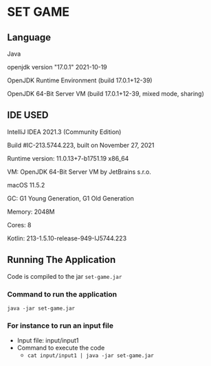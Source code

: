 # SET GAME

## Language 
Java 

openjdk version "17.0.1" 2021-10-19

OpenJDK Runtime Environment (build 17.0.1+12-39)

OpenJDK 64-Bit Server VM (build 17.0.1+12-39, mixed mode, sharing)

## IDE USED
IntelliJ IDEA 2021.3 (Community Edition)

Build #IC-213.5744.223, built on November 27, 2021

Runtime version: 11.0.13+7-b1751.19 x86_64

VM: OpenJDK 64-Bit Server VM by JetBrains s.r.o.

macOS 11.5.2

GC: G1 Young Generation, G1 Old Generation

Memory: 2048M

Cores: 8

Kotlin: 213-1.5.10-release-949-IJ5744.223


## Running The Application

Code is compiled to the jar `set-game.jar` 

### Command to run the application
```java -jar set-game.jar```

### For instance to run an input file 

- Input file: input/input1
- Command to execute the code
  - ``cat input/input1 | java -jar set-game.jar``